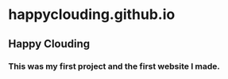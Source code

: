 # happyclouding.github.io
## Happy Clouding
### This was my first project and the first website I made.

